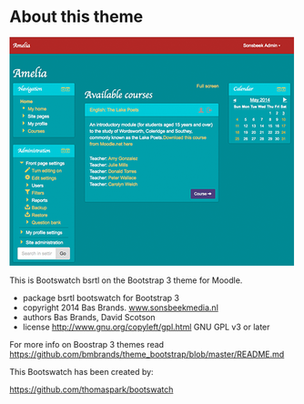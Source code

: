 About this theme
================

![image1](pix/screenshot.png "Moodle Bootstrap Screenshot")

This is Bootswatch bsrtl on the Bootstrap 3 theme for Moodle.

* package   bsrtl bootswatch for Bootstrap 3
* copyright 2014 Bas Brands. www.sonsbeekmedia.nl
* authors   Bas Brands, David Scotson
* license   http://www.gnu.org/copyleft/gpl.html GNU GPL v3 or later

For more info on Boostrap 3 themes read
https://github.com/bmbrands/theme_bootstrap/blob/master/README.md

This Bootswatch has been created by:

https://github.com/thomaspark/bootswatch

